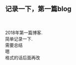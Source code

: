 <h2>记录一下，第一篇blog</h2>
<br/>
<br/>
2018年第一篇博客.
<br/>
简单记录一下.
<br/>
需要总结
<br/>
嗯
<br/>
格式的话后面再改
<br/>
